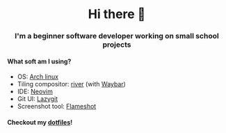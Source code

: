 <h1 align="center">Hi there 👋</h1>
<h3 align="center">I'm a beginner software developer working on small school projects</h3>

#### What soft am I using?
- OS: [Arch linux](https://archlinux.org/)
- Tiling compositor: [river](https://github.com/riverwm/river) (with [Waybar](https://github.com/Alexays/Waybar))
- IDE: [Neovim](https://github.com/neovim/neovim)
- Git UI: [Lazygit](https://github.com/jesseduffield/lazygit)
- Screenshot tool: [Flameshot](https://github.com/flameshot-org/flameshot)
#### Checkout my [dotfiles](https://github.com/quadratic-bit/dotfiles)!
